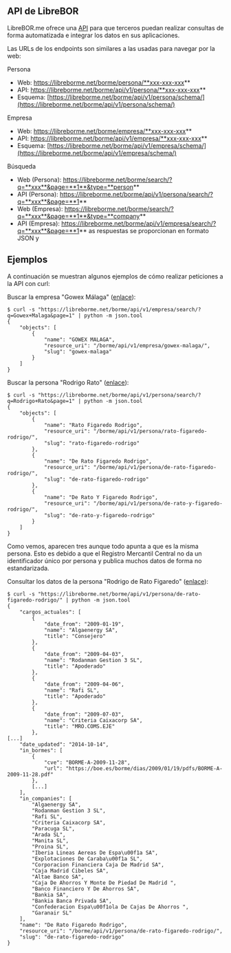 API de LibreBOR
---------------

LibreBOR.me ofrece una [API](https://es.wikipedia.org/wiki/Interfaz_de_programaci%C3%B3n_de_aplicaciones)
para que terceros puedan realizar consultas de forma automatizada e integrar los datos en sus aplicaciones.

Las URLs de los endpoints son similares a las usadas para navegar por la web:

Persona

- Web: https://libreborme.net/borme/persona/**xxx-xxx-xxx**
- API: https://libreborme.net/borme/api/v1/persona/**xxx-xxx-xxx**
- Esquema: [https://libreborme.net/borme/api/v1/persona/schema/](https://libreborme.net/borme/api/v1/persona/schema/)

Empresa

- Web: https://libreborme.net/borme/empresa/**xxx-xxx-xxx**
- API: https://libreborme.net/borme/api/v1/empresa/**xxx-xxx-xxx**
- Esquema: [https://libreborme.net/borme/api/v1/empresa/schema/](https://libreborme.net/borme/api/v1/empresa/schema/)

Búsqueda

- Web (Persona): https://libreborme.net/borme/search/?q=**xxx**&page=**1**&type=**person**
- API (Persona): https://libreborme.net/borme/api/v1/persona/search/?q=**xxx**&page=**1**
- Web (Empresa): https://libreborme.net/borme/search/?q=**xxx**&page=**1**&type=**company**
- API (Empresa): https://libreborme.net/borme/api/v1/empresa/search/?q=**xxx**&page=**1**
as respuestas se proporcionan en formato JSON y

Ejemplos
--------

A continuación se muestran algunos ejemplos de cómo realizar peticiones a la API con curl:

Buscar la empresa "Gowex Málaga" ([enlace](https://libreborme.net/borme/api/v1/empresa/search/?q=Gowex+Malaga&page=1)):

```
$ curl -s "https://libreborme.net/borme/api/v1/empresa/search/?q=Gowex+Malaga&page=1" | python -m json.tool
{
    "objects": [
        {
            "name": "GOWEX MALAGA",
            "resource_uri": "/borme/api/v1/empresa/gowex-malaga/",
            "slug": "gowex-malaga"
        }
    ]
}

```
Buscar la persona "Rodrigo Rato" ([enlace](https://libreborme.net/borme/api/v1/persona/search/?q=Rodrigo+Rato&page=1)):

```
$ curl -s "https://libreborme.net/borme/api/v1/persona/search/?q=Rodrigo+Rato&page=1" | python -m json.tool
{
    "objects": [
        {
            "name": "Rato Figaredo Rodrigo",
            "resource_uri": "/borme/api/v1/persona/rato-figaredo-rodrigo/",
            "slug": "rato-figaredo-rodrigo"
        },
        {
            "name": "De Rato Figaredo Rodrigo",
            "resource_uri": "/borme/api/v1/persona/de-rato-figaredo-rodrigo/",
            "slug": "de-rato-figaredo-rodrigo"
        },
        {
            "name": "De Rato Y Figaredo Rodrigo",
            "resource_uri": "/borme/api/v1/persona/de-rato-y-figaredo-rodrigo/",
            "slug": "de-rato-y-figaredo-rodrigo"
        }
    ]
}
```

Como vemos, aparecen tres aunque todo apunta a que es la misma persona. Esto es debido a que el Registro Mercantil Central no da un identificador único por persona y publica
muchos datos de forma no estandarizada.


Consultar los datos de la persona "Rodrigo de Rato Figaredo" ([enlace](https://libreborme.net/borme/api/v1/persona/de-rato-figaredo-rodrigo/)):

```
$ curl -s "https://libreborme.net/borme/api/v1/persona/de-rato-figaredo-rodrigo/" | python -m json.tool
{
    "cargos_actuales": [
        {
            "date_from": "2009-01-19",
            "name": "Algaenergy SA",
            "title": "Consejero"
        },
        {
            "date_from": "2009-04-03",
            "name": "Rodanman Gestion 3 SL",
            "title": "Apoderado"
        },
        {
            "date_from": "2009-04-06",
            "name": "Rafi SL",
            "title": "Apoderado"
        },
        {
            "date_from": "2009-07-03",
            "name": "Criteria Caixacorp SA",
            "title": "MRO.COMS.EJE"
        },
[...]
    "date_updated": "2014-10-14",
    "in_bormes": [
        {
            "cve": "BORME-A-2009-11-28",
            "url": "https://boe.es/borme/dias/2009/01/19/pdfs/BORME-A-2009-11-28.pdf"
        },
        [...]
    ],
    "in_companies": [
        "Algaenergy SA",
        "Rodanman Gestion 3 SL",
        "Rafi SL",
        "Criteria Caixacorp SA",
        "Paracuga SL",
        "Arada SL",
        "Manita SL",
        "Proina SL",
        "Iberia Lineas Aereas De Espa\u00f1a SA",
        "Explotaciones De Caraba\u00f1a SL",
        "Corporacion Financiera Caja De Madrid SA",
        "Caja Madrid Cibeles SA",
        "Altae Banco SA",
        "Caja De Ahorros Y Monte De Piedad De Madrid ",
        "Banco Financiero Y De Ahorros SA",
        "Bankia SA",
        "Bankia Banca Privada SA",
        "Confederacion Espa\u00f1ola De Cajas De Ahorros ",
        "Garanair SL"
    ],
    "name": "De Rato Figaredo Rodrigo",
    "resource_uri": "/borme/api/v1/persona/de-rato-figaredo-rodrigo/",
    "slug": "de-rato-figaredo-rodrigo"
}
```
